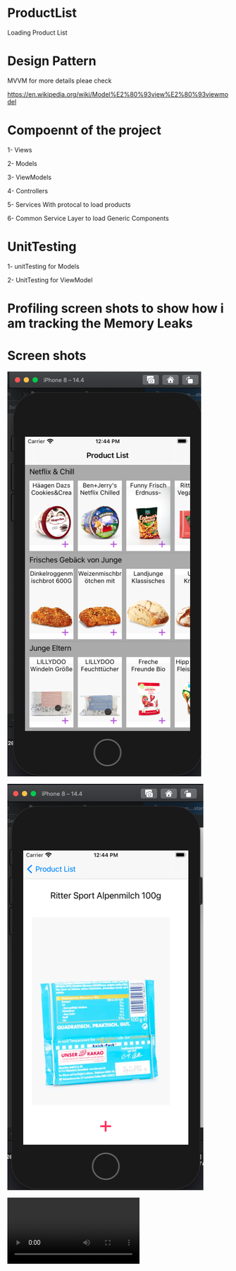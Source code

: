 # ProductList

Loading Product List

# Design Pattern

MVVM for more details pleae check 

https://en.wikipedia.org/wiki/Model%E2%80%93view%E2%80%93viewmodel


# Compoennt of the project

1- Views

2- Models 

3- ViewModels

4- Controllers

5- Services With protocal to load products 

6- Common Service Layer to load Generic Components

# UnitTesting

1- unitTesting for Models 

2- UnitTesting for ViewModel


# Profiling screen shots to show how i am tracking the Memory Leaks

# Screen shots 

![alt List](https://github.com/youssefmyh/ProductList/blob/main/1.png)

![alt List](https://github.com/youssefmyh/ProductList/blob/main/2.png)


![alt List](https://github.com/youssefmyh/ProductList/blob/main/products2.mov)


